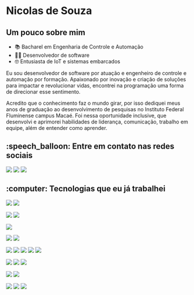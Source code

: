 <h1>Nicolas de Souza</h1> 

<h2>Um pouco sobre mim</h2>

- :books: Bacharel em Engenharia de Controle e Automação  
- :technologist: Desenvolvedor de software
- :nerd_face: Entusiasta de IoT e sistemas embarcados

<p>
  Eu sou desenvolvedor de software por atuação e engenheiro de controle e automação por formação. Apaixonado por inovação e criação de soluções para impactar e revolucionar vidas, encontrei na programação uma forma de direcionar esse sentimento.
</p>
<p>
  Acredito que o conhecimento faz o mundo girar, por isso dediquei meus anos de graduação ao desenvolvimento de pesquisas no Instituto Federal Fluminense campus Macaé. Foi nessa oportunidade inclusive, que desenvolvi e aprimorei habilidades de liderança, comunicação, trabalho em equipe, além de entender como aprender.
</p>

<h2>:speech_balloon: Entre em contato nas redes sociais</h2>
  
[<img src="https://img.shields.io/badge/linkedin-%230077B5.svg?style=for-the-badge&logo=linkedin&logoColor=white">](http://www.linkedin.com/in/nicolas-de-souza)
[<img src="https://img.shields.io/badge/dev.to-0A0A0A?style=for-the-badge&logo=devdotto&logoColor=white">](https://dev.to/nicolasdesouza)
[<img src = "https://img.shields.io/badge/Hashnode-2962FF?style=for-the-badge&logo=hashnode&logoColor=white">](https://nicolasdesouza.com/)

<h2>:computer: Tecnologias que eu já trabalhei</h2>
<p>
  <img src="https://img.shields.io/badge/.NET-5C2D91?style=for-the-badge&logo=.net&logoColor=white">  
  <img src="https://img.shields.io/badge/React-20232A?style=for-the-badge&logo=react&logoColor=61DAFB">
</p>
<p>
  <img src="https://img.shields.io/badge/GIT-E44C30?style=for-the-badge&logo=git&logoColor=white">
  <img src="https://img.shields.io/badge/Linux-FCC624?style=for-the-badge&logo=linux&logoColor=black">
</p>
<p>
  <img src="https://img.shields.io/badge/-selenium-%43B02A?style=for-the-badge&logo=selenium&logoColor=white">
</p>
<p>
  <img src="https://img.shields.io/badge/kubernetes-%23326ce5.svg?style=for-the-badge&logo=kubernetes&logoColor=white">
  <img src="https://img.shields.io/badge/docker-%230db7ed.svg?style=for-the-badge&logo=docker&logoColor=white">
</p>
<p>
  <img src="https://img.shields.io/badge/c%23-%23239120.svg?style=for-the-badge&logo=csharp&logoColor=white">
  <img src="https://img.shields.io/badge/TypeScript-007ACC?style=for-the-badge&logo=typescript&logoColor=white">  
  <img src ="https://img.shields.io/badge/JavaScript-323330?style=for-the-badge&logo=javascript&logoColor=F7DF1E">
  <img src="https://img.shields.io/badge/HTML5-E34F26?style=for-the-badge&logo=html5&logoColor=white">
  <img src="https://img.shields.io/badge/CSS3-1572B6?style=for-the-badge&logo=css3&logoColor=white">  
</p>
<p>
  <img src="https://img.shields.io/badge/Microsoft_SQL_Server-CC2927?style=for-the-badge&logo=microsoft-sql-server&logoColor=white">
  <img src="https://img.shields.io/badge/mysql-%2300f.svg?style=for-the-badge&logo=mysql&logoColor=white">
  <img src="https://img.shields.io/badge/Oracle-F80000?style=for-the-badge&logo=oracle&logoColor=black">
</p>
<p>
    <img src="https://img.shields.io/badge/rabbitmq-%23FF6600.svg?&style=for-the-badge&logo=rabbitmq&logoColor=white">
    <img src="https://img.shields.io/badge/Apache%20Kafka-000?style=for-the-badge&logo=apachekafka">
</p>
<p>
  <img src="https://img.shields.io/badge/Raspberry%20Pi-A22846?style=for-the-badge&logo=Raspberry%20Pi&logoColor=white">
  <img src="https://img.shields.io/badge/espressif-E7352C?style=for-the-badge&logo=espressif&logoColor=white">
  <img src="https://img.shields.io/badge/Arduino-00979D?style=for-the-badge&logo=Arduino&logoColor=white">
</p>

